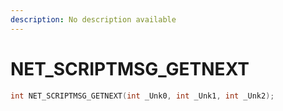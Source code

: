 ```yaml
---
description: No description available 
---
```


# NET_SCRIPTMSG_GETNEXT

```cpp
int NET_SCRIPTMSG_GETNEXT(int _Unk0, int _Unk1, int _Unk2);
```